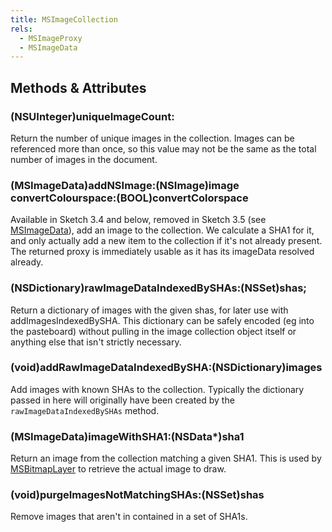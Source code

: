 ```yaml
---
title: MSImageCollection
rels:
  - MSImageProxy
  - MSImageData
---
```


## Methods & Attributes

### (NSUInteger)uniqueImageCount:

Return the number of unique images in the collection. Images can be referenced more than once, so this value may not be the same as the total number of images in the document.

### (MSImageData)addNSImage:(NSImage)image convertColourspace:(BOOL)convertColorspace

Available in Sketch 3.4 and below, removed in Sketch 3.5 (see [MSImageData](/reference/class/MSImageData/)), add an image to the collection. We calculate a SHA1 for it, and only actually add a new item to the collection if it's not already present. The returned proxy is immediately usable as it has its imageData resolved already.

### (NSDictionary)rawImageDataIndexedBySHAs:(NSSet)shas;

Return a dictionary of images with the given shas, for later use with addImagesIndexedBySHA. This dictionary can be safely encoded (eg into the pasteboard) without pulling in the image collection object itself or anything else that isn't strictly necessary.

### (void)addRawImageDataIndexedBySHA:(NSDictionary)images

Add images with known SHAs to the collection. Typically the dictionary passed in here will originally have been created by the `rawImageDataIndexedBySHAs` method.

### (MSImageData)imageWithSHA1:(NSData*)sha1

Return an image from the collection matching a given SHA1. This is used by [MSBitmapLayer](/reference/class/MSBitmapLayer/) to retrieve the actual image to draw.

### (void)purgeImagesNotMatchingSHAs:(NSSet)shas

Remove images that aren't in contained in a set of SHA1s.

